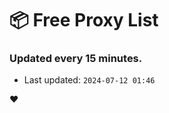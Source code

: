 # :package: Free Proxy List
### Updated every 15 minutes.

- Last updated: `2024-07-12 01:46`

:heart:
